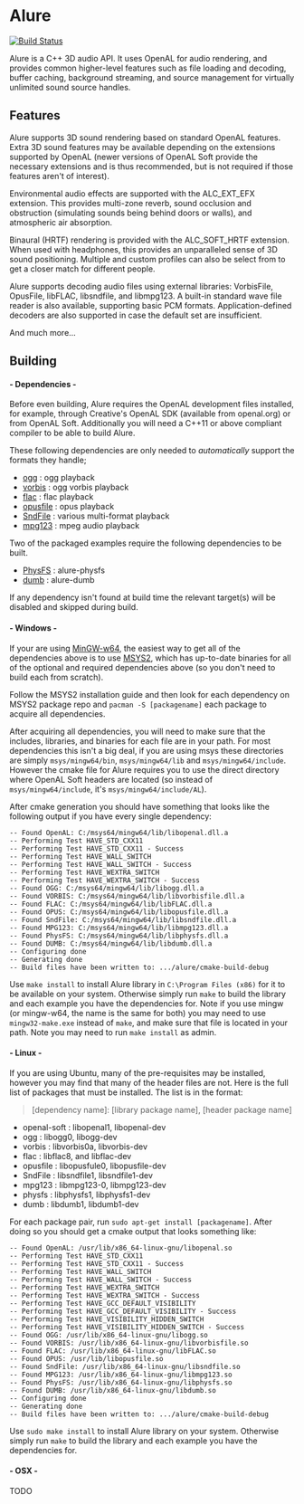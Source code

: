 Alure
=====

[![Build Status](https://api.travis-ci.org/kcat/alure.svg)](https://travis-ci.org/kcat/alure)

Alure is a C++ 3D audio API. It uses OpenAL for audio rendering, and provides
common higher-level features such as file loading and decoding, buffer caching,
background streaming, and source management for virtually unlimited sound
source handles.

Features
--------

Alure supports 3D sound rendering based on standard OpenAL features. Extra 3D
sound features may be available depending on the extensions supported by OpenAL
(newer versions of OpenAL Soft provide the necessary extensions and is thus
recommended, but is not required if those features aren't of interest).

Environmental audio effects are supported with the ALC_EXT_EFX extension. This
provides multi-zone reverb, sound occlusion and obstruction (simulating sounds
being behind doors or walls), and atmospheric air absorption.

Binaural (HRTF) rendering is provided with the ALC_SOFT_HRTF extension. When
used with headphones, this provides an unparalleled sense of 3D sound
positioning. Multiple and custom profiles can also be select from to get a
closer match for different people.

Alure supports decoding audio files using external libraries: VorbisFile,
OpusFile, libFLAC, libsndfile, and libmpg123. A built-in standard wave file
reader is also available, supporting basic PCM formats. Application-defined
decoders are also supported in case the default set are insufficient.

And much more...

Building
--------

#### - Dependencies -
Before even building, Alure requires the OpenAL development files installed,
for example, through Creative's OpenAL SDK (available from openal.org) or from
OpenAL Soft. Additionally you will need a C++11 or above compliant compiler to
be able to build Alure.

These following dependencies are only needed to *automatically* support the
formats they handle;

* [ogg](https://xiph.org/ogg/) : ogg playback
* [vorbis](https://xiph.org/vorbis/) : ogg vorbis playback
* [flac](https://xiph.org/flac/) : flac playback
* [opusfile](http://opus-codec.org/) : opus playback
* [SndFile](http://www.mega-nerd.com/libsndfile/) : various multi-format playback
* [mpg123](https://www.mpg123.de/) : mpeg audio playback

Two of the packaged examples require the following dependencies to be built.

* [PhysFS](https://icculus.org/physfs/) : alure-physfs
* [dumb](https://github.com/kode54/dumb) : alure-dumb

If any dependency isn't found at build time the relevant target(s) will be
disabled and skipped during build.

#### - Windows -

If your are using [MinGW-w64](https://mingw-w64.org/doku.php), the easiest way
to get all of the dependencies above is to use [MSYS2](http://www.msys2.org/),
which has up-to-date binaries for all of the optional and required dependencies
above (so you don't need to build each from scratch).

Follow the MSYS2 installation guide and then look for each dependency on MSYS2
package repo and `pacman -S [packagename]` each package to acquire all
dependencies.

After acquiring all dependencies, you will need to make sure that the includes,
libraries, and binaries for each file are in your path. For most dependencies
this isn't a big deal, if you are using msys these directories are simply
`msys/mingw64/bin`, `msys/mingw64/lib` and `msys/mingw64/include`. However the
cmake file for Alure requires you to use the direct directory where OpenAL Soft
headers are located (so instead of `msys/mingw64/include`, it's
`msys/mingw64/include/AL`).

After cmake generation you should have something that looks like the following
output if you have every single dependency:

    -- Found OpenAL: C:/msys64/mingw64/lib/libopenal.dll.a
    -- Performing Test HAVE_STD_CXX11
    -- Performing Test HAVE_STD_CXX11 - Success
    -- Performing Test HAVE_WALL_SWITCH
    -- Performing Test HAVE_WALL_SWITCH - Success
    -- Performing Test HAVE_WEXTRA_SWITCH
    -- Performing Test HAVE_WEXTRA_SWITCH - Success
    -- Found OGG: C:/msys64/mingw64/lib/libogg.dll.a
    -- Found VORBIS: C:/msys64/mingw64/lib/libvorbisfile.dll.a
    -- Found FLAC: C:/msys64/mingw64/lib/libFLAC.dll.a
    -- Found OPUS: C:/msys64/mingw64/lib/libopusfile.dll.a
    -- Found SndFile: C:/msys64/mingw64/lib/libsndfile.dll.a
    -- Found MPG123: C:/msys64/mingw64/lib/libmpg123.dll.a
    -- Found PhysFS: C:/msys64/mingw64/lib/libphysfs.dll.a
    -- Found DUMB: C:/msys64/mingw64/lib/libdumb.dll.a
    -- Configuring done
    -- Generating done
    -- Build files have been written to: .../alure/cmake-build-debug


Use `make install` to install Alure library in `C:\Program Files (x86)` for it
to be available on your system. Otherwise simply run `make` to build the
library and each example you have the dependencies for. Note if you use mingw
(or mingw-w64, the name is the same for both) you may need to use
`mingw32-make.exe` instead of `make`, and make sure that file is located in
your path.  Note you may need to run `make install` as admin.

#### - Linux -

If you are using Ubuntu, many of the pre-requisites may be installed, however
you may find that many of the header files are not.  Here is the full list of
packages that must be installed. The list is in the format:

>[dependency name]: [library package name], [header package name]

* openal-soft : libopenal1, libopenal-dev
* ogg : libogg0, libogg-dev
* vorbis : libvorbis0a, libvorbis-dev
* flac : libflac8, and libflac-dev
* opusfile : libopusfule0, libopusfile-dev
* SndFile : libsndfile1, libsndfile1-dev
* mpg123 : libmpg123-0, libmpg123-dev
* physfs : libphysfs1, libphysfs1-dev
* dumb : libdumb1, libdumb1-dev

For each package pair, run `sudo apt-get install [packagename]`. After doing so
you should get a cmake output that looks something like:


    -- Found OpenAL: /usr/lib/x86_64-linux-gnu/libopenal.so
    -- Performing Test HAVE_STD_CXX11
    -- Performing Test HAVE_STD_CXX11 - Success
    -- Performing Test HAVE_WALL_SWITCH
    -- Performing Test HAVE_WALL_SWITCH - Success
    -- Performing Test HAVE_WEXTRA_SWITCH
    -- Performing Test HAVE_WEXTRA_SWITCH - Success
    -- Performing Test HAVE_GCC_DEFAULT_VISIBILITY
    -- Performing Test HAVE_GCC_DEFAULT_VISIBILITY - Success
    -- Performing Test HAVE_VISIBILITY_HIDDEN_SWITCH
    -- Performing Test HAVE_VISIBILITY_HIDDEN_SWITCH - Success
    -- Found OGG: /usr/lib/x86_64-linux-gnu/libogg.so
    -- Found VORBIS: /usr/lib/x86_64-linux-gnu/libvorbisfile.so
    -- Found FLAC: /usr/lib/x86_64-linux-gnu/libFLAC.so
    -- Found OPUS: /usr/lib/libopusfile.so
    -- Found SndFile: /usr/lib/x86_64-linux-gnu/libsndfile.so
    -- Found MPG123: /usr/lib/x86_64-linux-gnu/libmpg123.so
    -- Found PhysFS: /usr/lib/x86_64-linux-gnu/libphysfs.so
    -- Found DUMB: /usr/lib/x86_64-linux-gnu/libdumb.so
    -- Configuring done
    -- Generating done
    -- Build files have been written to: .../alure/cmake-build-debug

Use `sudo make install` to install Alure library on your system. Otherwise
simply run `make` to build the library and each example you have the
dependencies for.

#### - OSX - 

TODO

